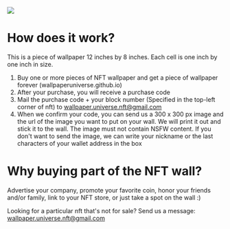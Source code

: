 ![](image.png)

# How does it work?

This is a piece of wallpaper 12 inches by 8 inches. Each cell is one inch by one inch in size.

1. Buy one or more pieces of NFT wallpaper and get a piece of wallpaper forever (wallpaperuniverse.github.io)
2. After your purchase, you will receive a purchase code
3. Mail the purchase code + your block number (Specified in the top-left corner of nft) to wallpaper.universe.nft@gmail.com
4. When we confirm your code, you can send us a 300 x 300 px image and the url of the image you want to put on your wall. We will print it out and stick it to the wall. 
The image must not contain NSFW content.
If you don't want to send the image, we can write your nickname or the last characters of your wallet address in the box

# Why buying part of the NFT wall?
Advertise your company, promote your favorite coin, honor your friends and/or family, link to your NFT store, or just take a spot on the wall :)

Looking for a particular nft that's not for sale? Send us a message: wallpaper.universe.nft@gmail.com

